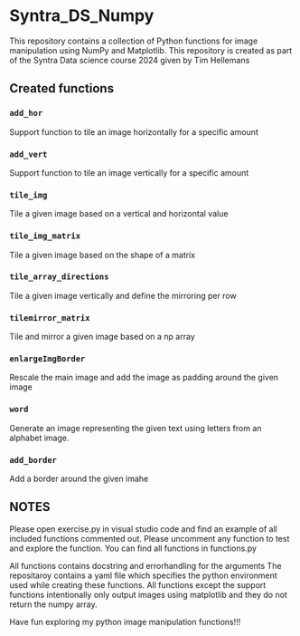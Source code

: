 # Syntra_DS_Numpy

This repository contains a collection of Python functions for image manipulation using NumPy and Matplotlib.
This repository is created as part of the Syntra Data science course 2024 given by Tim Hellemans

## Created functions

### `add_hor`
Support function to tile an image horizontally for a specific amount
### `add_vert`
Support function to tile an image vertically for a specific amount
### `tile_img`
Tile a given image based on a vertical and horizontal value
### `tile_img_matrix`
Tile a given image based on the shape of a matrix
### `tile_array_directions`
Tile a given image vertically and define the mirroring per row
### `tilemirror_matrix`
Tile and mirror a given image based on a np array
### `enlargeImgBorder`
Rescale the main image and add the image as padding around the given image
### `word`
Generate an image representing the given text using letters from an alphabet image.
### `add_border`
Add a border around the given imahe

## NOTES

Please open exercise.py in visual studio code and find an example of all included functions commented out. 
Please uncomment any function to test and explore the function. 
You can find all functions in functions.py


All functions contains docstring and errorhandling for the arguments
The repositaroy contains a yaml file which specifies the python environment used while creating these functions.
All functions except the support functions intentionally only output images using matplotlib and they do not return the numpy array. 

Have fun exploring my python image manipulation functions!!!

